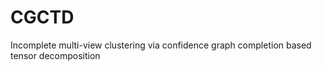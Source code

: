 # CGCTD
Incomplete multi-view clustering via confidence graph completion based tensor decomposition
